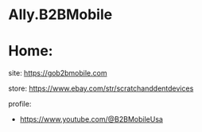 # Ally.B2BMobile
# Home:
site: https://gob2bmobile.com

store: https://www.ebay.com/str/scratchanddentdevices

profile:
- https://www.youtube.com/@B2BMobileUsa
